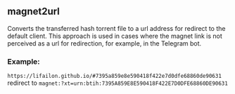 ## magnet2url

Converts the transferred hash torrent file to a url address for redirect to the default client. This approach is used in cases where the magnet link is not perceived as a url for redirection, for example, in the Telegram bot.

### Example:

`https://lifailon.github.io/#7395a859e8e590418f422e7d0dfe68860de90631` redirect to `magnet:?xt=urn:btih:7395A859E8E590418F422E7D0DFE68860DE90631`
